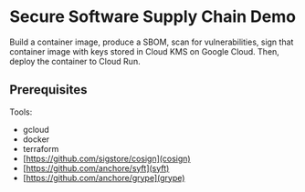 # Secure Software Supply Chain Demo

Build a container image, produce a SBOM, scan for vulnerabilities, sign that
container image with keys stored in Cloud KMS on Google Cloud. Then, deploy the
container to Cloud Run.

## Prerequisites

Tools:

- gcloud
- docker
- terraform
- [https://github.com/sigstore/cosign](cosign)
- [https://github.com/anchore/syft](syft)
- [https://github.com/anchore/grype](grype)
